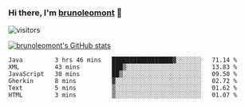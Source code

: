 ### Hi there, I'm [brunoleomont](https://www.linkedin.com/in/brunoleomont/) 👋

![visitors](https://visitor-badge.glitch.me/badge?page_id=page.id)

[![brunoleomont's GitHub stats](https://github-readme-stats.vercel.app/api?username=brunoleomont)](https://github.com/brunoleomont/github-readme-stats)

<!--START_SECTION:waka-->

```text
Java         3 hrs 46 mins   █████████████████▓░░░░░░░   71.14 %
XML          43 mins         ███▒░░░░░░░░░░░░░░░░░░░░░   13.83 %
JavaScript   30 mins         ██▒░░░░░░░░░░░░░░░░░░░░░░   09.50 %
Gherkin      8 mins          ▓░░░░░░░░░░░░░░░░░░░░░░░░   02.72 %
Text         5 mins          ▒░░░░░░░░░░░░░░░░░░░░░░░░   01.62 %
HTML         3 mins          ▒░░░░░░░░░░░░░░░░░░░░░░░░   01.07 %
```

<!--END_SECTION:waka-->

<!--
**brunoleomont/brunoleomont** is a ✨ _special_ ✨ repository because its `README.md` (this file) appears on your GitHub profile.

Here are some ideas to get you started:

- 🔭 I’m currently working on ...
- 🌱 I’m currently learning ...
- 👯 I’m looking to collaborate on ...
- 🤔 I’m looking for help with ...
- 💬 Ask me about ...
- 📫 How to reach me: ...
- 😄 Pronouns: ...
- ⚡ Fun fact: ...
-->
